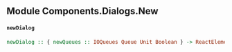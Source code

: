 ## Module Components.Dialogs.New

#### `newDialog`

``` purescript
newDialog :: { newQueues :: IOQueues Queue Unit Boolean } -> ReactElement
```


